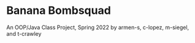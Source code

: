 # Banana Bombsquad

An OOP/Java Class Project, Spring 2022 by armen-s, c-lopez, m-siegel, and t-crawley

